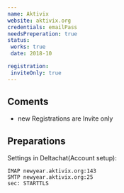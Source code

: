 ```yaml
---
name: Aktivix
website: aktivix.org
credentials: emailPass
needsPreperation: true
status:
 works: true
 date: 2018-10

registration:
 inviteOnly: true
---
```


## Coments
- new Registrations are Invite only

## Preparations
Settings in Deltachat(Account setup):
```
IMAP newyear.aktivix.org:143
SMTP newyear.aktivix.org:25
sec: STARTTLS
```